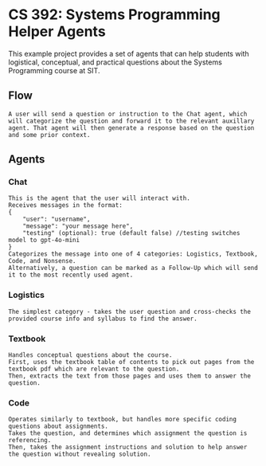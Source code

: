 # CS 392: Systems Programming Helper Agents
This example project provides a set of agents that can help students with logistical, conceptual, and practical questions about the Systems Programming course at SIT.

## Flow
    A user will send a question or instruction to the Chat agent, which will categorize the question and forward it to the relevant auxillary agent. That agent will then generate a response based on the question and some prior context.

## Agents

### Chat
    This is the agent that the user will interact with.
    Receives messages in the format:
    {
        "user": "username",
        "message": "your message here",
        "testing" (optional): true (default false) //testing switches model to gpt-4o-mini
    }
    Categorizes the message into one of 4 categories: Logistics, Textbook, Code, and Nonsense.
    Alternatively, a question can be marked as a Follow-Up which will send it to the most recently used agent.

### Logistics
    The simplest category - takes the user question and cross-checks the provided course info and syllabus to find the answer.

### Textbook
    Handles conceptual questions about the course.
    First, uses the textbook table of contents to pick out pages from the textbook pdf which are relevant to the question.
    Then, extracts the text from those pages and uses them to answer the question.

### Code
    Operates similarly to textbook, but handles more specific coding questions about assignments.
    Takes the question, and determines which assignment the question is referencing.
    Then, takes the assignment instructions and solution to help answer the question without revealing solution.
